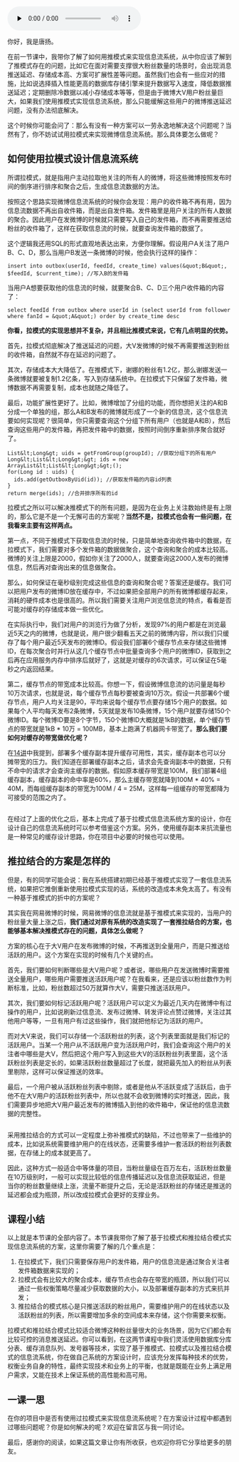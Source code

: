 <audio id="audio" title="40 |  信息流设计（二）：通用信息流系统的拉模式要如何做？" controls="" preload="none"><source id="mp3" src="https://static001.geekbang.org/resource/audio/10/fd/10d0a5536c70c6f83e7d085c2ec164fd.mp3"></audio>

你好，我是唐扬。

在前一节课中，我带你了解了如何用推模式来实现信息流系统，从中你应该了解到了推模式存在的问题，比如它在面对需要支撑很大粉丝数量的场景时，会出现消息推送延迟、存储成本高、方案可扩展性差等问题。虽然我们也会有一些应对的措施，比如说选择插入性能更高的数据库存储引擎来提升数据写入速度，降低数据推送延迟；定期删除冷数据以减小存储成本等等，但是由于微博大V用户粉丝量巨大，如果我们使用推模式实现信息流系统，那么只能缓解这些用户的微博推送延迟问题，没有办法彻底解决。

这个时候你可能会问了：那么有没有一种方案可以一劳永逸地解决这个问题呢？当然有了，你不妨试试用拉模式来实现微博信息流系统。那么具体要怎么做呢？

## 如何使用拉模式设计信息流系统

所谓拉模式，就是指用户主动拉取他关注的所有人的微博，将这些微博按照发布时间的倒序进行排序和聚合之后，生成信息流数据的方法。

按照这个思路实现微博信息流系统的时候你会发现：用户的收件箱不再有用，因为信息流数据不再出自收件箱，而是出自发件箱。发件箱里是用户关注的所有人数据的聚合。因此用户在发微博的时候就只需要写入自己的发件箱，而不再需要推送给粉丝的收件箱了，这样在获取信息流的时候，就要查询发件箱的数据了。

这个逻辑我还用SQL的形式直观地表达出来，方便你理解。假设用户A关注了用户B、C、D，那么当用户B发送一条微博的时候，他会执行这样的操作：

```
insert into outbox(userId, feedId, create_time) values(&quot;B&quot;, $feedId, $current_time); //写入B的发件箱

```

当用户A想要获取他的信息流的时候，就要聚合B、C、D三个用户收件箱的内容了：

```
select feedId from outbox where userId in (select userId from follower where fanId = &quot;A&quot;) order by create_time desc

```

**你看，拉模式的实现思想并不复杂，并且相比推模式来说，它有几点明显的优势。**

首先，拉模式彻底解决了推送延迟的问题，大V发微博的时候不再需要推送到粉丝的收件箱，自然就不存在延迟的问题了。

其次，存储成本大大降低了。在推模式下，谢娜的粉丝有1.2亿，那么谢娜发送一条微博就要被复制1.2亿条，写入到存储系统中。在拉模式下只保留了发件箱，微博数据不再需要复制，成本也就随之降低了。

最后，功能扩展性更好了。比如，微博增加了分组的功能，而你想把关注的A和B分成一个单独的组，那么A和B发布的微博就形成了一个新的信息流，这个信息流要如何实现呢？很简单，你只需要查询这个分组下所有用户（也就是A和B），然后查询这些用户的发件箱，再把发件箱中的数据，按照时间倒序重新排序聚合就好了。

```
List&lt;Long&gt; uids = getFromGroup(groupId); //获取分组下的所有用户
Long&lt;List&lt;Long&gt;&gt; ids = new ArrayList&lt;List&lt;Long&gt;&gt;();
for(Long id : uids) {
  ids.add(getOutboxByUid(id)); //获取发件箱的内容id列表
}
return merge(ids); //合并排序所有的id

```

拉模式之所以可以解决推模式下的所有问题，是因为在业务上关注数始终是有上限的，那么它是不是一个无懈可击的方案呢？**当然不是，拉模式也会有一些问题，在我看来主要有这样两点。**

第一点，不同于推模式下获取信息流的时候，只是简单地查询收件箱中的数据，在拉模式下，我们需要对多个发件箱的数据做聚合，这个查询和聚合的成本比较高。微博的关注上限是2000，假如你关注了2000人，就要查询这2000人发布的微博信息，然后再对查询出来的信息做聚合。

那么，如何保证在毫秒级别完成这些信息的查询和聚合呢？答案还是缓存。我们可以把用户发布的微博ID放在缓存中，不过如果把全部用户的所有微博都缓存起来，消耗的硬件成本也是很高的。所以我们需要关注用户浏览信息流的特点，看看是否可能对缓存的存储成本做一些优化。

在实际执行中，我们对用户的浏览行为做了分析，发现97%的用户都是在浏览最近5天之内的微博，也就是说，用户很少翻看五天之前的微博内容，所以我们只缓存了每个用户最近5天发布的微博ID。假设我们部署6个缓存节点来存储这些微博ID，在每次聚合时并行从这几个缓存节点中批量查询多个用户的微博ID，获取到之后再在应用服务内存中排序后就好了，这就是对缓存的6次请求，可以保证在5毫秒之内返回结果。

第二，缓存节点的带宽成本比较高。你想一下，假设微博信息流的访问量是每秒10万次请求，也就是说，每个缓存节点每秒要被查询10万次。假设一共部署6个缓存节点，用户人均关注是90，平均来说每个缓存节点要存储15个用户的数据。如果每个人平均每天发布2条微博，5天就是发布10条微博，15个用户就要存储150个微博ID。每个微博ID要是8个字节，150个微博ID大概就是1kB的数据，单个缓存节点的带宽就是1kB * 10万 = 100MB，基本上跑满了机器网卡带宽了。**那么我们要如何对缓存的带宽做优化呢？**

在[14讲](https://time.geekbang.org/column/article/151949)中我提到，部署多个缓存副本提升缓存可用性，其实，缓存副本也可以分摊带宽的压力。我们知道在部署缓存副本之后，请求会先查询副本中的数据，只有不命中的请求才会查询主缓存的数据。假如原本缓存带宽是100M，我们部署4组缓存副本，缓存副本的命中率是60%，那么主缓存带宽就降到100M * 40% = 40M，而每组缓存副本的带宽为100M / 4 = 25M，这样每一组缓存的带宽都降为可接受的范围之内了。

<img src="https://static001.geekbang.org/resource/image/67/3a/679c081c73c30ccc6dafc3f2cae0a13a.jpg" alt="">

在经过了上面的优化之后，基本上完成了基于拉模式信息流系统方案的设计，你在设计自己的信息流系统时可以参考借鉴这个方案。另外，使用缓存副本来抗流量也是一种常见的缓存设计思路，你在项目中必要的时候也可以使用。

## 推拉结合的方案是怎样的

但是，有的同学可能会说：我在系统搭建初期已经基于推模式实现了一套信息流系统，如果把它推倒重新使用拉模式实现的话，系统的改造成本未免太高了。有没有一种基于推模式的折中的方案呢？

其实我在网易微博的时候，网易微博的信息流就是基于推模式来实现的，当用户的粉丝量大量上涨之后，**我们通过对原有系统的改造实现了一套推拉结合的方案，也能够基本解决推模式存在的问题，具体怎么做呢？**

方案的核心在于大V用户在发布微博的时候，不再推送到全量用户，而是只推送给活跃的用户。这个方案在实现的时候有几个关键的点。

首先，我们要如何判断哪些是大V用户呢？或者说，哪些用户在发送微博时需要推送全量用户，哪些用户需要推送活跃用户呢？在我看来，还是应该以粉丝数作为判断标准，比如，粉丝数超过50万就算作大V，需要只推送活跃用户。

其次，我们要如何标记活跃用户呢？活跃用户可以定义为最近几天内在微博中有过操作的用户，比如说刷新过信息流、发布过微博、转发评论点赞过微博，关注过其他用户等等，一旦有用户有过这些操作，我们就把他标记为活跃的用户。

而对大V来说，我们可以存储一个活跃粉丝的列表，这个列表里面就是我们标记的活跃用户。当某一个用户从不活跃用户变为活跃用户时，我们会查询这个用户的关注者中哪些是大V，然后把这个用户写入到这些大V的活跃粉丝列表里面，这个活跃粉丝列表是定长的，如果活跃粉丝数量超过了长度，就把最先加入的粉丝从列表里剔除，这样可以保证推送的效率。

最后，一个用户被从活跃粉丝列表中剔除，或者是他从不活跃变成了活跃后，由于他不在大V用户的活跃粉丝列表中，所以也就不会收到微博的实时推送，因此，我们需要异步地把大V用户最近发布的微博插入到他的收件箱中，保证他的信息流数据的完整性。

<img src="https://static001.geekbang.org/resource/image/4a/55/4a92721244bd0c696abbbe03dafa5955.jpg" alt="">

采用推拉结合的方式可以一定程度上弥补推模式的缺陷，不过也带来了一些维护的成本，比如说系统需要维护用户的在线状态，还需要多维护一套活跃的粉丝列表数据，在存储上的成本就更高了。

因此，这种方式一般适合中等体量的项目，当粉丝量级在百万左右，活跃粉丝数量在10万级别时，一般可以实现比较低的信息传播延迟以及信息流获取延迟，但是当你的粉丝数量继续上涨，流量不断提升之后，无论是活跃粉丝的存储还是推送的延迟都会成为瓶颈，所以改成拉模式会更好的支撑业务。

## 课程小结

以上就是本节课的全部内容了。本节课我带你了解了基于拉模式和推拉结合模式实现信息流系统的方案，这里你需要了解的几个重点是：

1. 在拉模式下，我们只需要保存用户的发件箱，用户的信息流是通过聚合关注者发件箱数据来实现的；
1. 拉模式会有比较大的聚合成本，缓存节点也会存在带宽的瓶颈，所以我们可以通过一些权衡策略尽量减少获取数据的大小，以及部署缓存副本的方式来抗并发；
1. 推拉结合的模式核心是只推送活跃的粉丝用户，需要维护用户的在线状态以及活跃粉丝的列表，所以需要增加多余的空间成本来存储，这个你需要来权衡。

拉模式和推拉结合模式比较适合微博这种粉丝量很大的业务场景，因为它们都会有比较可控的消息推送延迟。你可以看到，在这两节课程中我们灵活使用数据库分库分表、缓存消息队列、发号器等技术，实现了基于推模式、拉模式以及推拉结合模式的信息流系统，你在做自己系统的方案设计时，应该充分发挥每种技术的优势，权衡业务自身的特性，最终实现技术和业务上的平衡，也就是既能在业务上满足用户需求，又能在技术上保证系统的高性能和高可用。

## 一课一思

在你的项目中是否有使用过拉模式来实现信息流系统呢？在方案设计过程中都遇到过哪些问题呢？你是如何解决的呢？欢迎在留言区与我一同讨论。

最后，感谢你的阅读，如果这篇文章让你有所收获，也欢迎你将它分享给更多的朋友。
